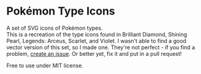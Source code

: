 # Pokémon Type Icons
 A set of SVG icons of Pokémon types.  
 This is a recreation of the type icons found in Brilliant Diamond, Shining Pearl, Legends: Arceus, Scarlet, and Violet. I wasn't able to find a good vector version of this set, so I made one. They're not perfect - if you find a problem, [create an issue](https://github.com/partywhale/pokemon-type-icons/issues). Or better yet, fix it and put in a pull request!  

Free to use under MIT license.